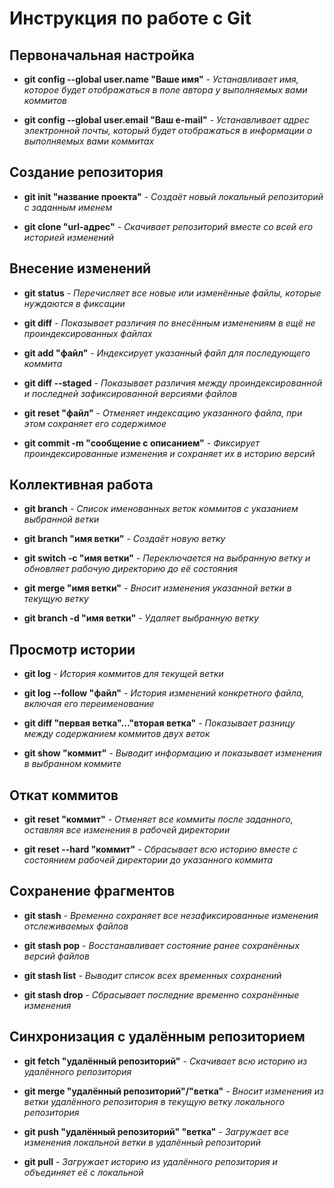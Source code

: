 # Инструкция по работе с Git

## Первоначальная настройка
* **git config --global user.name "Ваше имя"** - *Устанавливает имя, которое будет отображаться в поле автора у выполняемых вами коммитов*

* **git config --global user.email "Ваш e-mail"** - *Устанавливает адрес электронной почты, который будет отображаться в информации о выполняемых вами коммитах*

## Создание репозитория
* **git init "название проекта"** - *Создаёт новый локальный репозиторий с заданным именем*

* **git clone "url-адрес"** - *Скачивает репозиторий вместе со всей его историей изменений*

## Внесение изменений
* **git status** - *Перечисляет все новые или изменённые файлы, которые нуждаются в фиксации*

* **git diff** - *Показывает различия по внесённым изменениям в ещё не проиндексированных файлах*

* **git add "файл"** - *Индексирует указанный файл для последующего коммита*

* **git diff --staged** - *Показывает различия между проиндексированной и последней зафиксированной версиями файлов*

* **git reset "файл"** - *Отменяет индексацию указанного файла, при этом сохраняет его содержимое*

* **git commit -m "сообщение с описанием"** - *Фиксирует проиндексированные изменения и сохраняет их в историю версий*

## Коллективная работа
* **git branch** - *Список именованных веток коммитов с указанием выбранной ветки*

* **git branch "имя ветки"** - *Создаёт новую ветку*

* **git switch -c "имя ветки"** - *Переключается на выбранную ветку и обновляет рабочую директорию до её состояния*

* **git merge "имя ветки"** - *Вносит изменения указанной ветки в текущую ветку*

* **git branch -d "имя ветки"** - *Удаляет выбранную ветку*

## Просмотр истории 
* **git log** - *История коммитов для текущей ветки*

* **git log --follow "файл"** - *История изменений конкретного файла, включая его переименование*

* **git diff "первая ветка"..."вторая ветка"** - *Показывает разницу между содержанием коммитов двух веток*

* **git show "коммит"** - *Выводит информацию и показывает изменения в выбранном коммите*

## Откат коммитов
* **git reset "коммит"** - *Отменяет все коммиты после заданного, оставляя все изменения в рабочей директории*

* **git reset --hard "коммит"** - *Сбрасывает всю историю вместе с состоянием рабочей директории до указанного коммита*

## Сохранение фрагментов
* **git stash** - *Временно сохраняет все незафиксированные изменения отслеживаемых файлов*

* **git stash pop** - *Восстанавливает состояние ранее сохранённых версий файлов*

* **git stash list** - *Выводит список всех временных сохранений*

* **git stash drop** - *Сбрасывает последние временно сохранённыe изменения*

## Синхронизация с удалённым репозиторием
* **git fetch "удалённый репозиторий"** - *Скачивает всю историю из удалённого репозитория*

* **git merge "удалённый репозиторий"/"ветка"** - *Вносит изменения из ветки удалённого репозитория в текущую ветку локального репозитория*

* **git push "удалённый репозиторий" "ветка"** - *Загружает все изменения локальной ветки в удалённый репозиторий*

* **git pull** - *Загружает историю из удалённого репозитория и объединяет её с локальной*






